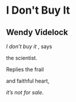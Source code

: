 # I Don't Buy It
## Wendy Videlock
_I don’t buy it_ , says

the scientist.

Replies the frail

and faithful heart,

 _it’s not for sale_.